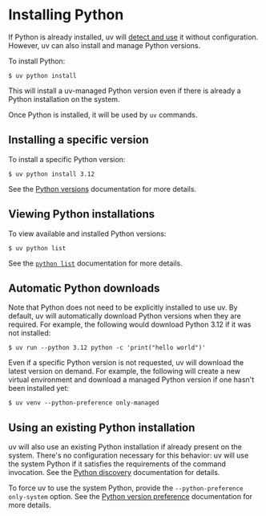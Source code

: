 # Installing Python

If Python is already installed, uv will [detect and use](#using-an-existing-python-installation) it without configuration. However, uv can also install and manage Python versions.

To install Python:

```console
$ uv python install
```

This will install a uv-managed Python version even if there is already a Python installation on the system.

<!-- TODO(zanieb): Restore when Python shim management is added
Note that when an automatic Python installation occurs, the `python` command will not be added to the shell. Use `uv python install-shim` to ensure the `python` shim is installed.

Once Python is installed, it can be invoked via `python`:

```console
$ python --version
```

To prevent uv from managing Python system-wide, provide the `--no-shim` option during installation.
-->

Once Python is installed, it will be used by `uv` commands.

## Installing a specific version

To install a specific Python version:

```console
$ uv python install 3.12
```

See the [Python versions](../python-versions.md) documentation for more details.

## Viewing Python installations

To view available and installed Python versions:

```console
$ uv python list
```

See the [`python list`](../python-versions.md#viewing-available-python-versions) documentation for more details.

<!--TODO(zanieb): The above should probably link to a CLI reference and that content should be moved out of that file -->

## Automatic Python downloads

Note that Python does not need to be explicitly installed to use uv. By default, uv will automatically download Python versions when they are required. For example, the following would download Python 3.12 if it was not installed:

```console
$ uv run --python 3.12 python -c 'print("hello world")'
```

Even if a specific Python version is not requested, uv will download the latest version on demand. For example, the following will create a new virtual environment and download a managed Python version if one hasn't been installed yet:

```console
$ uv venv --python-preference only-managed
```

<!-- TODO(zanieb): Restore when Python shim management is added
Note that when an automatic Python installation occurs, the `python` command will not be added to the shell. Use `uv python install-shim` to ensure the `python` shim is installed.
-->

## Using an existing Python installation

uv will also use an existing Python installation if already present on the system. There's no configuration necessary for this behavior: uv will use the system Python if it satisfies the requirements of the command invocation. See the [Python discovery](../python-versions.md#discovery-order) documentation for details.

To force uv to use the system Python, provide the `--python-preference only-system` option. See the [Python version preference](../python-versions.md#adjusting-python-version-preferences) documentation for more details.
